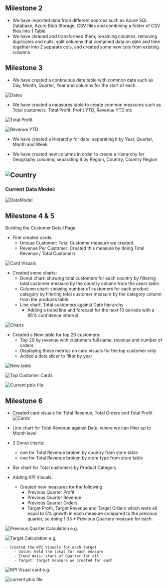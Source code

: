 ## Milestone 2
- We have imported data from different sources such as Azure SQL Database, Azure Blob Storage, CSV files and combining a folder of CSV files into 1 Table
- We have cleaned and transformed them; renaming columns, removing duplicates and nulls, split columns that contained data on date and time together into 2 separate cols, and created some new cols from existing columns


## Milestone 3
- We have created a continuous date table with common data such as Day, Month, Quarter, Year and columns for the start of each. 

![Dates](https://github.com/user-attachments/assets/c0149528-e2ae-4063-881d-73343869fce0)

- We have created a measures table to create common measures such as Total customers, Total Profit, Profit YTD, Revenue YTD etc

![Total Profit](https://github.com/user-attachments/assets/54678f84-d1fd-4401-a8e8-e829e6c81824)

![Revenue YTD](https://github.com/user-attachments/assets/b8b6414a-768a-4a71-9000-0d21615c35bc)

- We have created a Hierarchy for date; separating it by Year, Quarter, Month and Week 


- We have created new columns in order to create a Hierarchy for Geography columns; separating it by Region, Country, Country Region

![Country](https://github.com/user-attachments/assets/f48e5fa8-c1cd-4a14-b233-3e3026208fc1)
---

### Current Data Model:
![DataModel](https://github.com/user-attachments/assets/137b6d9e-e9d0-4d8a-8110-7a044a832ee9)


## Milestone 4 & 5
Building the Customer Detail Page
- First created cards:
    - Unique Customer: Total Customer measure we created. 
    - Revenue Per Customer: Created this measure by doing Total Revenue / Total Customers 

![Card Visuals](https://github.com/user-attachments/assets/33323d15-619b-4c1b-807a-c16dbd179bc5)

- Created some charts:
    - Donut chart: showing total customers for each country by filtering total customer measure by the country column from the users table.
    - Column chart: showing number of customers for each product category by filtering total customer measure by the category column from the products table
    - Line chart: Total customers against Date hierarchy
        - Adding a trend line and forecast for the next 10 periods with a 95% confidence interval

![Charts](https://github.com/user-attachments/assets/002be664-2943-4be0-a571-85554f1aa3c3)

- Created a New table for top 20 customers:
    - Top 20 by revenue with customers full name, revenue and number of orders
    - Displaying these metrics on card visuals for the top customer only
    - Added a date slicer to filter by year

![New table](https://github.com/user-attachments/assets/ad8e9fab-6b97-4855-a64d-b6f7030ce476)

![Top Customer Cards](https://github.com/user-attachments/assets/ff6e946c-42a6-435f-a770-e816e5620c5a)

![Current pbix file](https://github.com/user-attachments/assets/fd4cba4c-83f3-465d-8e44-bad499fde3b0)

## Milestone 6
- Created card visuals for Total Revenue, Total Orders and Total Profit 
![Cards](https://github.com/user-attachments/assets/a543d73a-bda7-4fb3-8b30-515dfeec5ddf)

- Line chart for Total Revenue against Date, where we can filter up to Month level

- 2 Donut charts:
    - one for Total Revenue broken by country from store table
    - one for Total Revenue broken by store type from store table

- Bar chart for Total customers by Product Category 

- Adding KPI Visuals:
    - Created new measures for the following:
        - Previous Quarter Profit
        - Previous Quarter Revenue
        - Previous Quarter Orders
        - Target Profit, Target Revenue and Target Orders which were all equal to 5% growth in each measure compared to the previous quarter, so doing 1.05 * Previous Quarters measure for each.

![Previous Quarter Calculation e.g.](https://github.com/user-attachments/assets/d20cabcb-512b-42ea-89d1-b7855f1bae49)
        
![Target Calculation e.g.](https://github.com/user-attachments/assets/b517f945-bcdc-4d5c-b3f8-92ce7bce2a29)

    - Created the KPI Visuals for each target
        - Value: held the total for each measure
        - Trend Axis: start of Quarter for all
        - Target: target measure we created for each

![KPI Visual card e.g.](https://github.com/user-attachments/assets/ca19d50d-3767-4292-9340-c54404b4c670)

![current pbix file](https://github.com/user-attachments/assets/760bc291-2f8c-4ce1-9062-87296fed2810)

